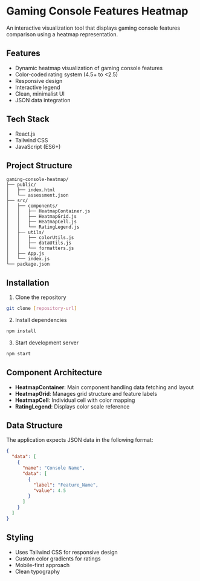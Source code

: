 # Gaming Console Features Heatmap

An interactive visualization tool that displays gaming console features comparison using a heatmap representation.

## Features

- Dynamic heatmap visualization of gaming console features
- Color-coded rating system (4.5+ to <2.5)
- Responsive design
- Interactive legend
- Clean, minimalist UI
- JSON data integration

## Tech Stack

- React.js
- Tailwind CSS
- JavaScript (ES6+)

## Project Structure

```
gaming-console-heatmap/
├── public/
│   ├── index.html
│   └── assessment.json
├── src/
│   ├── components/
│   │   ├── HeatmapContainer.js
│   │   ├── HeatmapGrid.js
│   │   ├── HeatmapCell.js
│   │   └── RatingLegend.js
│   ├── utils/
│   │   ├── colorUtils.js
│   │   ├── dataUtils.js
│   │   └── formatters.js
│   ├── App.js
│   └── index.js
└── package.json
```

## Installation

1. Clone the repository
```bash
git clone [repository-url]
```

2. Install dependencies
```bash
npm install
```

3. Start development server
```bash
npm start
```

## Component Architecture

- **HeatmapContainer**: Main component handling data fetching and layout
- **HeatmapGrid**: Manages grid structure and feature labels
- **HeatmapCell**: Individual cell with color mapping
- **RatingLegend**: Displays color scale reference

## Data Structure

The application expects JSON data in the following format:
```json
{
  "data": [
    {
      "name": "Console Name",
      "data": [
        {
          "label": "Feature_Name",
          "value": 4.5
        }
      ]
    }
  ]
}
```

## Styling

- Uses Tailwind CSS for responsive design
- Custom color gradients for ratings
- Mobile-first approach
- Clean typography